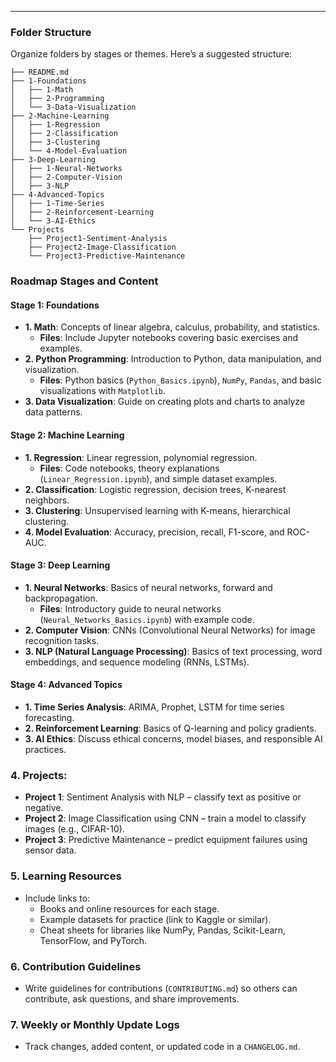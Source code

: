 ---

### **Folder Structure**
   Organize folders by stages or themes. Here’s a suggested structure:

   ```
   ├── README.md
   ├── 1-Foundations
   │   ├── 1-Math
   │   ├── 2-Programming
   │   └── 3-Data-Visualization
   ├── 2-Machine-Learning
   │   ├── 1-Regression
   │   ├── 2-Classification
   │   ├── 3-Clustering
   │   └── 4-Model-Evaluation
   ├── 3-Deep-Learning
   │   ├── 1-Neural-Networks
   │   ├── 2-Computer-Vision
   │   ├── 3-NLP
   ├── 4-Advanced-Topics
   │   ├── 1-Time-Series
   │   ├── 2-Reinforcement-Learning
   │   └── 3-AI-Ethics
   └── Projects
       ├── Project1-Sentiment-Analysis
       ├── Project2-Image-Classification
       └── Project3-Predictive-Maintenance
   ```

### **Roadmap Stages and Content**

#### **Stage 1: Foundations**
   - **1. Math**: Concepts of linear algebra, calculus, probability, and statistics.
     - **Files**: Include Jupyter notebooks covering basic exercises and examples.
   - **2. Python Programming**: Introduction to Python, data manipulation, and visualization.
     - **Files**: Python basics (`Python_Basics.ipynb`), `NumPy`, `Pandas`, and basic visualizations with `Matplotlib`.
   - **3. Data Visualization**: Guide on creating plots and charts to analyze data patterns.

#### **Stage 2: Machine Learning**
   - **1. Regression**: Linear regression, polynomial regression.
     - **Files**: Code notebooks, theory explanations (`Linear_Regression.ipynb`), and simple dataset examples.
   - **2. Classification**: Logistic regression, decision trees, K-nearest neighbors.
   - **3. Clustering**: Unsupervised learning with K-means, hierarchical clustering.
   - **4. Model Evaluation**: Accuracy, precision, recall, F1-score, and ROC-AUC.

#### **Stage 3: Deep Learning**
   - **1. Neural Networks**: Basics of neural networks, forward and backpropagation.
     - **Files**: Introductory guide to neural networks (`Neural_Networks_Basics.ipynb`) with example code.
   - **2. Computer Vision**: CNNs (Convolutional Neural Networks) for image recognition tasks.
   - **3. NLP (Natural Language Processing)**: Basics of text processing, word embeddings, and sequence modeling (RNNs, LSTMs).

#### **Stage 4: Advanced Topics**
   - **1. Time Series Analysis**: ARIMA, Prophet, LSTM for time series forecasting.
   - **2. Reinforcement Learning**: Basics of Q-learning and policy gradients.
   - **3. AI Ethics**: Discuss ethical concerns, model biases, and responsible AI practices.

### 4. **Projects**:
   - **Project 1**: Sentiment Analysis with NLP – classify text as positive or negative.
   - **Project 2**: Image Classification using CNN – train a model to classify images (e.g., CIFAR-10).
   - **Project 3**: Predictive Maintenance – predict equipment failures using sensor data.

### 5. **Learning Resources**
   - Include links to:
     - Books and online resources for each stage.
     - Example datasets for practice (link to Kaggle or similar).
     - Cheat sheets for libraries like NumPy, Pandas, Scikit-Learn, TensorFlow, and PyTorch.

### 6. **Contribution Guidelines**
   - Write guidelines for contributions (`CONTRIBUTING.md`) so others can contribute, ask questions, and share improvements.

### 7. **Weekly or Monthly Update Logs**
   - Track changes, added content, or updated code in a `CHANGELOG.md`.
